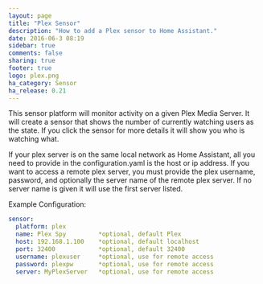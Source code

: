 ```yaml
---
layout: page
title: "Plex Sensor"
description: "How to add a Plex sensor to Home Assistant."
date: 2016-06-3 08:19
sidebar: true
comments: false
sharing: true
footer: true
logo: plex.png
ha_category: Sensor
ha_release: 0.21
---
```


This sensor platform will monitor activity on a given Plex Media Server.  It will create a sensor that shows the number of
currently watching users as the state.  If you click the sensor for more details it will show you who is watching what.

If your plex server is on the same local network as Home Assistant, all you need to provide in the configuration.yaml
is the host or ip address.  If you want to access a remote plex server, you must provide the plex username, password,
and optionally the server name of the remote plex server.  If no server name is given it will use the first server listed.

Example Configuration:
```yaml
sensor:
  platform: plex
  name: Plex Spy         *optional, default Plex
  host: 192.168.1.100    *optional, default localhost
  port: 32400            *optional, default 32400
  username: plexuser     *optional, use for remote access
  password: plexpw       *optional, use for remote access
  server: MyPlexServer   *optional, use for remote access
```

